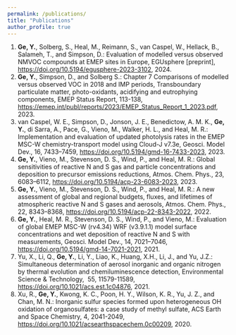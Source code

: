 ```yaml
---
permalink: /publications/
title: "Publications"
author_profile: true
---
```


1. <b>Ge, Y.</b>, Solberg, S., Heal, M., Reimann, S., van Caspel, W., Hellack, B., Salameh, T., and Simpson, D.: Evaluation of modelled versus observed NMVOC compounds at EMEP sites in Europe, EGUsphere [preprint], <a href="https://doi.org/10.5194/egusphere-2023-3102">https://doi.org/10.5194/egusphere-2023-3102</a>, 2024.<br>
2. <b>Ge, Y.</b>, Simpson, D., and Solberg S.: Chapter 7 Comparisons of modelled versus observed VOC in 2018 and IMP periods, Transboundary particulate matter, photo-oxidants, acidifying and eutrophying components, EMEP Status Report, 113-138, <a href="https://emep.int/publ/reports/2023/EMEP_Status_Report_1_2023.pdf">https://emep.int/publ/reports/2023/EMEP_Status_Report_1_2023.pdf</a>, 2023.<br>
3. van Caspel, W. E., Simpson, D., Jonson, J. E., Benedictow, A. M. K., <b>Ge, Y.</b>, di Sarra, A., Pace, G., Vieno, M., Walker, H. L., and Heal, M. R.: Implementation and evaluation of updated photolysis rates in the EMEP MSC-W chemistry-transport model using Cloud-J v7.3e, Geosci. Model Dev., 16, 7433–7459, <a href="https://doi.org/10.5194/gmd-16-7433-2023">https://doi.org/10.5194/gmd-16-7433-2023</a>, 2023.
4. <b>Ge, Y.</b>, Vieno, M., Stevenson, D. S., Wind, P., and Heal, M. R.: Global sensitivities of reactive N and S gas and particle concentrations and deposition to precursor emissions reductions, Atmos. Chem. Phys., 23, 6083–6112, <a href="https://doi.org/10.5194/acp-23-6083-2023">https://doi.org/10.5194/acp-23-6083-2023</a>, 2023.<br>
5. <b>Ge, Y.</b>, Vieno, M., Stevenson, D. S., Wind, P., and Heal, M. R.: A new assessment of global and regional budgets, fluxes, and lifetimes of atmospheric reactive N and S gases and aerosols, Atmos. Chem. Phys., 22, 8343–8368,  <a href="https://doi.org/10.5194/acp-22-8343-2022">https://doi.org/10.5194/acp-22-8343-2022</a>, 2022.<br>
6. <b>Ge, Y.</b>, Heal, M. R., Stevenson, D. S., Wind, P., and Vieno, M.: Evaluation of global EMEP MSC-W (rv4.34) WRF (v3.9.1.1) model surface concentrations and wet deposition of reactive N and S with measurements, Geosci. Model Dev., 14, 7021–7046, <a href="https://doi.org/10.5194/gmd-14-7021-2021">https://doi.org/10.5194/gmd-14-7021-2021</a>, 2021.<br>
7. Yu, X., Li, Q., <b>Ge, Y.</b>, Li, Y., Liao, K., Huang, X.H., Li, J., and Yu, J.Z.: Simultaneous determination of aerosol inorganic and organic nitrogen by thermal evolution and chemiluminescence detection, Environmental Science & Technology,  55, 11579-11589, <a href="https://doi.org/10.1021/acs.est.1c04876">https://doi.org/10.1021/acs.est.1c04876</a>, 2021.<br>
8. Xu, R., <b>Ge, Y.</b>, Kwong, K. C., Poon, H. Y., Wilson, K. R., Yu, J. Z., and Chan, M. N.: Inorganic sulfur species formed upon heterogeneous OH oxidation of organosulfates: a case study of methyl sulfate, ACS Earth and Space Chemistry, 4, 2041-2049, <a href="https://doi.org/10.1021/acsearthspacechem.0c00209">https://doi.org/10.1021/acsearthspacechem.0c00209</a>, 2020.


<!-- {% if author.googlescholar %}
  You can also find my articles on <u><a href="{{author.googlescholar}}">my Google Scholar profile</a>.</u>
{% endif %}

{% include base_path %}

{% for post in site.publications reversed %}
  {% include archive-single.html %}
{% endfor %} -->
